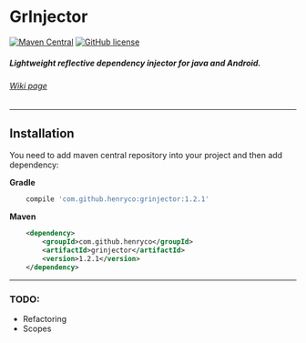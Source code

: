 # GrInjector
[![Maven Central](https://img.shields.io/maven-central/v/com.github.henryco/grinjector.svg)](http://repo1.maven.org/maven2/com/github/henryco/grinjector/)  [![GitHub license](https://img.shields.io/badge/license-MIT-yellow.svg)](https://raw.githubusercontent.com/henryco/GrInjector/master/LICENSE)
##### Lightweight reflective dependency injector for java and Android.
###### [Wiki page](https://bitbucket.org/tinder-samurai/grinjector/wiki/)
  
  ____
  
## Installation 
You need to add maven central repository into your project and then add dependency:  
  
  
**Gradle**  
```Groovy
    compile 'com.github.henryco:grinjector:1.2.1'
```  
**Maven**  
```XML
    <dependency>
        <groupId>com.github.henryco</groupId>
        <artifactId>grinjector</artifactId>
        <version>1.2.1</version>
    </dependency>
```

____

### TODO: 

* Refactoring
* Scopes
